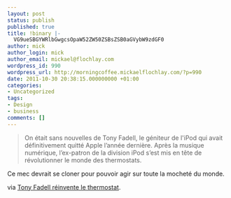 ```yaml
---
layout: post
status: publish
published: true
title: !binary |-
  VG9ueSBGYWRlbGwgcsOpaW52ZW50ZSBsZSB0aGVybW9zdGF0
author: mick
author_login: mick
author_email: mickael@flochlay.com
wordpress_id: 990
wordpress_url: http://morningcoffee.mickaelflochlay.com/?p=990
date: 2011-10-30 20:38:15.000000000 +01:00
categories:
- Uncategorized
tags:
- Design
- business
comments: []
---
```

<blockquote>On était sans nouvelles de Tony Fadell, le géniteur de l'iPod qui avait définitivement quitté Apple l’année dernière. Après la musique numérique, l’ex-patron de la division iPod s’est mis en tête de révolutionner le monde des thermostats.</blockquote>
Ce mec devrait se cloner pour pouvoir agir sur toute la mocheté du monde.

via <a href="http://www.macgeneration.com/news/voir/220882/tony-fadell-reinvente-le-thermostat">Tony Fadell réinvente le thermostat</a>.
